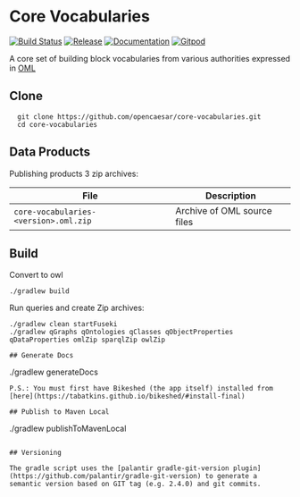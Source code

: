 # Core Vocabularies

[![Build Status](https://travis-ci.com/opencaesar/core-vocabularies.svg?branch=master)](https://travis-ci.com/opencaesar/core-vocabularies)
[![Release](https://img.shields.io/github/v/tag/opencaesar/core-vocabularies?label=download)](https://github.com/opencaesar/core-vocabularies/releases/latest)
[![Documentation](https://img.shields.io/badge/Documentation-HTML-orange)](https://opencaesar.github.io/core-vocabularies/) 
[![Gitpod](https://img.shields.io/badge/gitpod-open-blue?logo=gitpod)](https://gitpod.io/#https://github.com/opencaesar/core-vocabularies) 

A core set of building block vocabularies from various authorities expressed in [OML](https://github.com/opencaesar/oml)

## Clone
```
  git clone https://github.com/opencaesar/core-vocabularies.git
  cd core-vocabularies
```

## Data Products

Publishing products 3 zip archives:

| File | Description |
|------|-------------|
| `core-vocabularies-<version>.oml.zip` | Archive of OML source files |

## Build
Convert to owl
```
./gradlew build
```

Run queries and create Zip archives:
```
./gradlew clean startFuseki
./gradlew qGraphs qOntologies qClasses qObjectProperties qDataProperties omlZip sparqlZip owlZip

## Generate Docs
```
./gradlew generateDocs
```
P.S.: You must first have Bikeshed (the app itself) installed from [here](https://tabatkins.github.io/bikeshed/#install-final)

## Publish to Maven Local
```
./gradlew publishToMavenLocal
```

## Versioning

The gradle script uses the [palantir gradle-git-version plugin](https://github.com/palantir/gradle-git-version) to generate a semantic version based on GIT tag (e.g. 2.4.0) and git commits.
